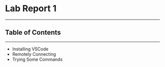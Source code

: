 Lab Report 1
==========
---

Table of Contents
--------------
---
* Installing VSCode
* Remotely Connecting
* Trying Some Commands

